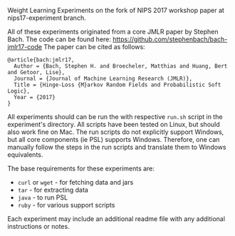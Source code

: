 Weight Learning Experiments on the fork of NIPS 2017 workshop paper at nips17-experiment branch.

All of these experiments originated from a core JMLR paper by Stephen Bach.
The code can be found here: https://github.com/stephenbach/bach-jmlr17-code
The paper can be cited as follows:
```
@article{bach:jmlr17,
  Author = {Bach, Stephen H. and Broecheler, Matthias and Huang, Bert and Getoor, Lise},
  Journal = {Journal of Machine Learning Research (JMLR)},
  Title = {Hinge-Loss {M}arkov Random Fields and Probabilistic Soft Logic},
  Year = {2017}
}
```

All experiments should can be run the with respective `run.sh` script in the experiment's directory.
All scripts have been tested on Linux, but should also work fine on Mac.
The run scripts do not explicitly support Windows, but all core components (ie PSL) supports Windows.
Therefore, one can manually follow the steps in the run scripts and translate them to Windows equivalents.

The base requirements for these experiments are:
   - `curl` or `wget` - for fetching data and jars
   - `tar` - for extracting data
   - `java` - to run PSL
   - `ruby` - for various support scripts

Each experiment may include an additional readme file with any additional instructions or notes.
